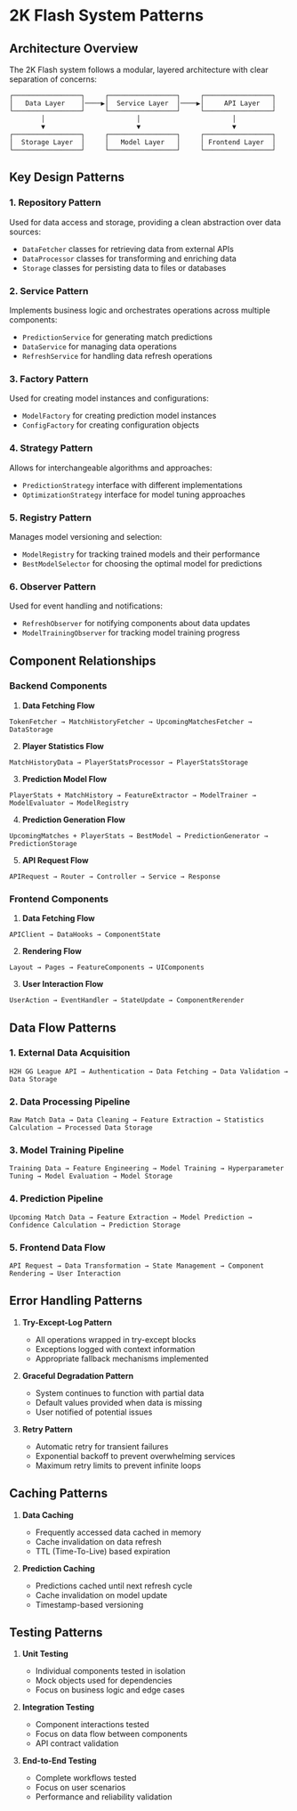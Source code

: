 # 2K Flash System Patterns

## Architecture Overview

The 2K Flash system follows a modular, layered architecture with clear separation of concerns:

```
┌─────────────────┐     ┌─────────────────┐     ┌─────────────────┐
│   Data Layer    │────▶│  Service Layer  │────▶│     API Layer   │
└─────────────────┘     └─────────────────┘     └─────────────────┘
        │                       │                       │
        ▼                       ▼                       ▼
┌─────────────────┐     ┌─────────────────┐     ┌─────────────────┐
│  Storage Layer  │     │   Model Layer   │     │ Frontend Layer  │
└─────────────────┘     └─────────────────┘     └─────────────────┘
```

## Key Design Patterns

### 1. Repository Pattern
Used for data access and storage, providing a clean abstraction over data sources:
- `DataFetcher` classes for retrieving data from external APIs
- `DataProcessor` classes for transforming and enriching data
- `Storage` classes for persisting data to files or databases

### 2. Service Pattern
Implements business logic and orchestrates operations across multiple components:
- `PredictionService` for generating match predictions
- `DataService` for managing data operations
- `RefreshService` for handling data refresh operations

### 3. Factory Pattern
Used for creating model instances and configurations:
- `ModelFactory` for creating prediction model instances
- `ConfigFactory` for creating configuration objects

### 4. Strategy Pattern
Allows for interchangeable algorithms and approaches:
- `PredictionStrategy` interface with different implementations
- `OptimizationStrategy` interface for model tuning approaches

### 5. Registry Pattern
Manages model versioning and selection:
- `ModelRegistry` for tracking trained models and their performance
- `BestModelSelector` for choosing the optimal model for predictions

### 6. Observer Pattern
Used for event handling and notifications:
- `RefreshObserver` for notifying components about data updates
- `ModelTrainingObserver` for tracking model training progress

## Component Relationships

### Backend Components

1. **Data Fetching Flow**
```
TokenFetcher → MatchHistoryFetcher → UpcomingMatchesFetcher → DataStorage
```

2. **Player Statistics Flow**
```
MatchHistoryData → PlayerStatsProcessor → PlayerStatsStorage
```

3. **Prediction Model Flow**
```
PlayerStats + MatchHistory → FeatureExtractor → ModelTrainer → ModelEvaluator → ModelRegistry
```

4. **Prediction Generation Flow**
```
UpcomingMatches + PlayerStats → BestModel → PredictionGenerator → PredictionStorage
```

5. **API Request Flow**
```
APIRequest → Router → Controller → Service → Response
```

### Frontend Components

1. **Data Fetching Flow**
```
APIClient → DataHooks → ComponentState
```

2. **Rendering Flow**
```
Layout → Pages → FeatureComponents → UIComponents
```

3. **User Interaction Flow**
```
UserAction → EventHandler → StateUpdate → ComponentRerender
```

## Data Flow Patterns

### 1. External Data Acquisition
```
H2H GG League API → Authentication → Data Fetching → Data Validation → Data Storage
```

### 2. Data Processing Pipeline
```
Raw Match Data → Data Cleaning → Feature Extraction → Statistics Calculation → Processed Data Storage
```

### 3. Model Training Pipeline
```
Training Data → Feature Engineering → Model Training → Hyperparameter Tuning → Model Evaluation → Model Storage
```

### 4. Prediction Pipeline
```
Upcoming Match Data → Feature Extraction → Model Prediction → Confidence Calculation → Prediction Storage
```

### 5. Frontend Data Flow
```
API Request → Data Transformation → State Management → Component Rendering → User Interaction
```

## Error Handling Patterns

1. **Try-Except-Log Pattern**
   - All operations wrapped in try-except blocks
   - Exceptions logged with context information
   - Appropriate fallback mechanisms implemented

2. **Graceful Degradation Pattern**
   - System continues to function with partial data
   - Default values provided when data is missing
   - User notified of potential issues

3. **Retry Pattern**
   - Automatic retry for transient failures
   - Exponential backoff to prevent overwhelming services
   - Maximum retry limits to prevent infinite loops

## Caching Patterns

1. **Data Caching**
   - Frequently accessed data cached in memory
   - Cache invalidation on data refresh
   - TTL (Time-To-Live) based expiration

2. **Prediction Caching**
   - Predictions cached until next refresh cycle
   - Cache invalidation on model update
   - Timestamp-based versioning

## Testing Patterns

1. **Unit Testing**
   - Individual components tested in isolation
   - Mock objects used for dependencies
   - Focus on business logic and edge cases

2. **Integration Testing**
   - Component interactions tested
   - Focus on data flow between components
   - API contract validation

3. **End-to-End Testing**
   - Complete workflows tested
   - Focus on user scenarios
   - Performance and reliability validation
